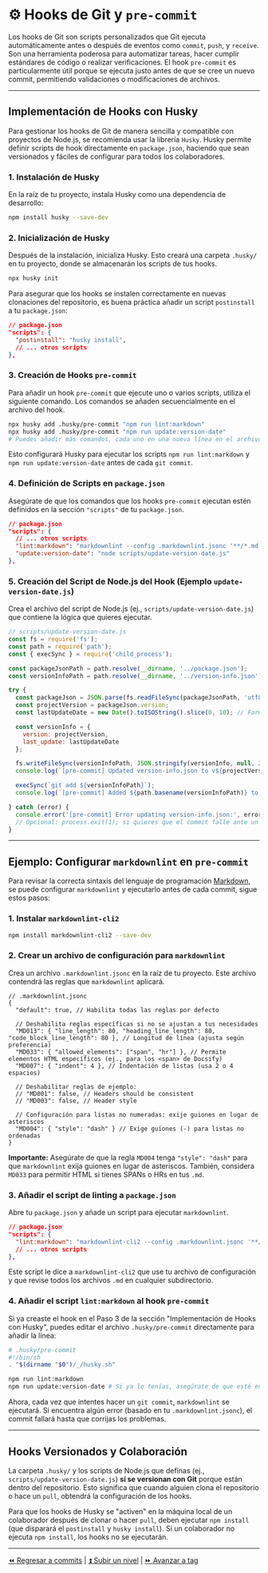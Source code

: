 # ⚙️ Hooks de Git y `pre-commit`

Los hooks de Git son scripts personalizados que Git ejecuta automáticamente antes o después de eventos como `commit`, `push`, y `receive`. Son una herramienta poderosa para automatizar tareas, hacer cumplir estándares de código o realizar verificaciones. El hook `pre-commit` es particularmente útil porque se ejecuta justo antes de que se cree un nuevo commit, permitiendo validaciones o modificaciones de archivos.

---

## Implementación de Hooks con Husky

Para gestionar los hooks de Git de manera sencilla y compatible con proyectos de Node.js, se recomienda usar la librería `Husky`. Husky permite definir scripts de hook directamente en `package.json`, haciendo que sean versionados y fáciles de configurar para todos los colaboradores.

### 1. Instalación de Husky

En la raíz de tu proyecto, instala Husky como una dependencia de desarrollo:

```bash
npm install husky --save-dev
```

### 2. Inicialización de Husky

Después de la instalación, inicializa Husky. Esto creará una carpeta `.husky/` en tu proyecto, donde se almacenarán los scripts de tus hooks.

```bash
npx husky init
```

Para asegurar que los hooks se instalen correctamente en nuevas clonaciones del repositorio, es buena práctica añadir un script `postinstall` a tu `package.json`:

```json
// package.json
"scripts": {
  "postinstall": "husky install",
  // ... otros scripts
},
```

### 3. Creación de Hooks `pre-commit`

Para añadir un hook `pre-commit` que ejecute uno o varios scripts, utiliza el siguiente comando. Los comandos se añaden secuencialmente en el archivo del hook.

```bash
npx husky add .husky/pre-commit "npm run lint:markdown"
npx husky add .husky/pre-commit "npm run update:version-date"
# Puedes añadir más comandos, cada uno en una nueva línea en el archivo .husky/pre-commit
```

Esto configurará Husky para ejecutar los scripts `npm run lint:markdown` y `npm run update:version-date` antes de cada `git commit`.

### 4. Definición de Scripts en `package.json`

Asegúrate de que los comandos que los hooks `pre-commit` ejecutan estén definidos en la sección `"scripts"` de tu `package.json`.

```json
// package.json
"scripts": {
  // ... otros scripts
  "lint:markdown": "markdownlint --config .markdownlint.jsonc '**/*.md'", // Nuevo script para linting
  "update:version-date": "node scripts/update-version-date.js"
},
```

### 5. Creación del Script de Node.js del Hook (Ejemplo `update-version-date.js`)

Crea el archivo del script de Node.js (ej., `scripts/update-version-date.js`) que contiene la lógica que quieres ejecutar.

```javascript
// scripts/update-version-date.js
const fs = require('fs');
const path = require('path');
const { execSync } = require('child_process');

const packageJsonPath = path.resolve(__dirname, '../package.json');
const versionInfoPath = path.resolve(__dirname, '../version-info.json');

try {
  const packageJson = JSON.parse(fs.readFileSync(packageJsonPath, 'utf8'));
  const projectVersion = packageJson.version;
  const lastUpdateDate = new Date().toISOString().slice(0, 10); // Formato YYYY-MM-DD

  const versionInfo = {
    version: projectVersion,
    last_update: lastUpdateDate
  };

  fs.writeFileSync(versionInfoPath, JSON.stringify(versionInfo, null, 2) + '\n');
  console.log(`[pre-commit] Updated version-info.json to v${projectVersion} (Date: ${lastUpdateDate})`);

  execSync(`git add ${versionInfoPath}`);
  console.log(`[pre-commit] Added ${path.basename(versionInfoPath)} to git stage.`);

} catch (error) {
  console.error('[pre-commit] Error updating version-info.json:', error);
  // Opcional: process.exit(1); si quieres que el commit falle ante un error
}
```

---

## Ejemplo: Configurar `markdownlint` en `pre-commit`

Para revisar la correcta sintaxis del lenguaje de programación [Markdown](../../languages/markdown.md), se puede configurar `markdownlint` y ejecutarlo antes de cada commit, sigue estos pasos:

### 1. Instalar `markdownlint-cli2`

```bash
npm install markdownlint-cli2 --save-dev
```

### 2. Crear un archivo de configuración para `markdownlint`

Crea un archivo `.markdownlint.jsonc` en la raíz de tu proyecto. Este archivo contendrá las reglas que `markdownlint` aplicará.

```jsonc
// .markdownlint.jsonc
{
  "default": true, // Habilita todas las reglas por defecto

  // Deshabilita reglas específicas si no se ajustan a tus necesidades
  "MD013": { "line_length": 80, "heading_line_length": 80, "code_block_line_length": 80 }, // Longitud de línea (ajusta según preferencia)
  "MD033": { "allowed_elements": ["span", "hr"] }, // Permite elementos HTML específicos (ej., para los <span> de Docsify)
  "MD007": { "indent": 4 }, // Indentación de listas (usa 2 o 4 espacios)

  // Deshabilitar reglas de ejemplo:
  // "MD001": false, // Headers should be consistent
  // "MD003": false, // Header style

  // Configuración para listas no numeradas: exije guiones en lugar de asteriscos
  "MD004": { "style": "dash" } // Exige guiones (-) para listas no ordenadas
}
```

**Importante:** Asegúrate de que la regla `MD004` tenga `"style": "dash"` para que `markdownlint` exija guiones en lugar de asteriscos. También, considera `MD033` para permitir HTML si tienes SPANs o HRs en tus `.md`.

### 3. Añadir el script de linting a `package.json`

Abre tu `package.json` y añade un script para ejecutar `markdownlint`.

```json
// package.json
"scripts": {
  "lint:markdown": "markdownlint-cli2 --config .markdownlint.jsonc '**/*.md'",
  // ... otros scripts
},
```

Este script le dice a `markdownlint-cli2` que use tu archivo de configuración y que revise todos los archivos `.md` en cualquier subdirectorio.

### 4. Añadir el script `lint:markdown` al hook `pre-commit`

Si ya creaste el hook en el Paso 3 de la sección "Implementación de Hooks con Husky", puedes editar el archivo `.husky/pre-commit` directamente para añadir la línea:

```bash
# .husky/pre-commit
#!/bin/sh
. "$(dirname "$0")/_/husky.sh"

npm run lint:markdown
npm run update:version-date # Si ya lo tenías, asegúrate de que esté en una nueva línea
```

Ahora, cada vez que intentes hacer un `git commit`, `markdownlint` se ejecutará. Si encuentra algún error (basado en tu `.markdownlint.jsonc`), el commit fallará hasta que corrijas los problemas.

---

## Hooks Versionados y Colaboración

La carpeta `.husky/` y los scripts de Node.js que definas (ej., `scripts/update-version-date.js`) **sí se versionan con Git** porque están dentro del repositorio. Esto significa que cuando alguien clona el repositorio o hace un `pull`, obtendrá la configuración de los hooks.

Para que los hooks de Husky se "activen" en la máquina local de un colaborador después de clonar o hacer `pull`, deben ejecutar `npm install` (que disparará el `postinstall` y `husky install`). Si un colaborador no ejecuta `npm install`, los hooks no se ejecutarán.

---

[⏪ Regresar a commits](./commits.md) | [⏫ Subir un nivel](../README.md) | [⏩ Avanzar a tag](./tag.md)
